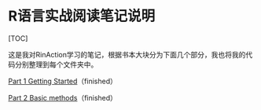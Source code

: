 # R语言实战阅读笔记说明
[TOC]

这是我对RinAction学习的笔记，根据书本大块分为下面几个部分，我也将我的代码分别整理到每个文件夹中。

[Part 1 Getting Started](https://github.com/ZBayes/RlangLearn/tree/master/RinAction/partOne%20gettingStarted)（finished）

[Part 2 Basic methods](https://github.com/ZBayes/RlangLearn/tree/master/RinAction/partTwo%20basicMethods)（finished）